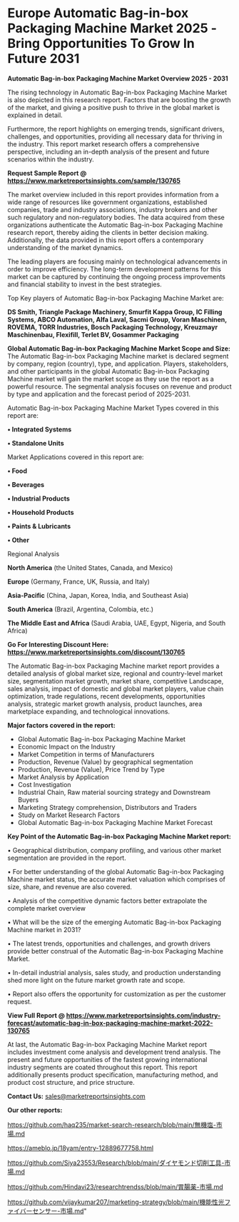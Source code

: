 # Europe Automatic Bag-in-box Packaging Machine Market 2025 -Bring Opportunities To Grow In Future 2031

<Strong> Automatic Bag-in-box Packaging Machine Market Overview 2025 - 2031</strong>

The rising technology in Automatic Bag-in-box Packaging Machine Market is also depicted in this research report. Factors that are boosting the growth of the market, and giving a positive push to thrive in the global market is explained in detail.

Furthermore, the report highlights on emerging trends, significant drivers, challenges, and opportunities, providing all necessary data for thriving in the industry. This report market research offers a comprehensive perspective, including an in-depth analysis of the present and future scenarios within the industry.

<strong>Request Sample Report @ <a href=https://www.marketreportsinsights.com/sample/130765>https://www.marketreportsinsights.com/sample/130765</a></strong>

The market overview included in this report provides information from a wide range of resources like government organizations, established companies, trade and industry associations, industry brokers and other such regulatory and non-regulatory bodies. The data acquired from these organizations authenticate the Automatic Bag-in-box Packaging Machine research report, thereby aiding the clients in better decision making. Additionally, the data provided in this report offers a contemporary understanding of the market dynamics.

The leading players are focusing mainly on technological advancements in order to improve efficiency. The long-term development patterns for this market can be captured by continuing the ongoing process improvements and financial stability to invest in the best strategies.

Top Key players of Automatic Bag-in-box Packaging Machine Market are:

<strong>DS Smith, Triangle Package Machinery, Smurfit Kappa Group, IC Filling Systems, ABCO Automation, Alfa Laval, Sacmi Group, Voran Maschinen, ROVEMA, TORR Industries, Bosch Packaging Technology, Kreuzmayr Maschinenbau, Flexifill, Terlet BV, Gosammer Packaging</strong>

<strong><b>Global Automatic Bag-in-box Packaging Machine Market Scope and Size:</b></strong>
The Automatic Bag-in-box Packaging Machine market is declared segment by company, region (country), type, and application. Players, stakeholders, and other participants in the global Automatic Bag-in-box Packaging Machine market will gain the market scope as they use the report as a powerful resource. The segmental analysis focuses on revenue and product by type and application and the forecast period of 2025-2031.

Automatic Bag-in-box Packaging Machine Market Types covered in this report are:

<strong>• Integrated Systems

• Standalone Units</strong>

Market Applications covered in this report are:

<strong>• Food

• Beverages

• Industrial Products

• Household Products

• Paints & Lubricants

• Other</strong> 

Regional Analysis

<strong>North America</strong> (the United States, Canada, and Mexico)

<strong>Europe</strong> (Germany, France, UK, Russia, and Italy)

<strong>Asia-Pacific</strong> (China, Japan, Korea, India, and Southeast Asia)

<strong>South America</strong> (Brazil, Argentina, Colombia, etc.)

<strong>The Middle East and Africa</strong> (Saudi Arabia, UAE, Egypt, Nigeria, and South Africa)

<strong>Go For Interesting Discount Here: <a href=https://www.marketreportsinsights.com/discount/130765>https://www.marketreportsinsights.com/discount/130765</a></strong>

The Automatic Bag-in-box Packaging Machine market report provides a detailed analysis of global market size, regional and country-level market size, segmentation market growth, market share, competitive Landscape, sales analysis, impact of domestic and global market players, value chain optimization, trade regulations, recent developments, opportunities analysis, strategic market growth analysis, product launches, area marketplace expanding, and technological innovations.

<strong><b>Major factors covered in the report:</b></strong>
<ul>
  <li>Global Automatic Bag-in-box Packaging Machine Market </li>
  <li>Economic Impact on the Industry</li>
  <li>Market Competition in terms of Manufacturers</li>
  <li>Production, Revenue (Value) by geographical segmentation</li>
  <li>Production, Revenue (Value), Price Trend by Type</li>
  <li>Market Analysis by Application</li>
  <li>Cost Investigation</li>
  <li>Industrial Chain, Raw material sourcing strategy and Downstream Buyers</li>
  <li>Marketing Strategy comprehension, Distributors and Traders</li>
  <li>Study on Market Research Factors</li>
  <li>Global Automatic Bag-in-box Packaging Machine Market Forecast</li>
</ul>

<strong><b>Key Point of the Automatic Bag-in-box Packaging Machine Market report:</b></strong>

• Geographical distribution, company profiling, and various other market segmentation are provided in the report.

• For better understanding of the global Automatic Bag-in-box Packaging Machine market status, the accurate market valuation which comprises of size, share, and revenue are also covered.

• Analysis of the competitive dynamic factors better extrapolate the complete market overview

• What will be the size of the emerging Automatic Bag-in-box Packaging Machine market in 2031?

• The latest trends, opportunities and challenges, and growth drivers provide better construal of the Automatic Bag-in-box Packaging Machine Market.

• In-detail industrial analysis, sales study, and production understanding shed more light on the future market growth rate and scope.

• Report also offers the opportunity for customization as per the customer request.

<strong><b>View Full Report @ <a href=https://www.marketreportsinsights.com/industry-forecast/automatic-bag-in-box-packaging-machine-market-2022-130765>https://www.marketreportsinsights.com/industry-forecast/automatic-bag-in-box-packaging-machine-market-2022-130765</a></b></strong>


At last, the Automatic Bag-in-box Packaging Machine Market report includes investment come analysis and development trend analysis. The present and future opportunities of the fastest growing international industry segments are coated throughout this report. This report additionally presents product specification, manufacturing method, and product cost structure, and price structure.

<strong>Contact Us:</strong>
sales@marketreportsinsights.com

<strong>Our other reports:</strong>

<a href=https://github.com/haq235/market-search-research/blob/main/無機塩-市場.md>https://github.com/haq235/market-search-research/blob/main/無機塩-市場.md</a>

<a href=https://ameblo.jp/18yam/entry-12889677758.html>https://ameblo.jp/18yam/entry-12889677758.html</a>

<a href=https://github.com/Siya23553/Research/blob/main/ダイヤモンド切削工具-市場.md>https://github.com/Siya23553/Research/blob/main/ダイヤモンド切削工具-市場.md</a>

<a href=https://github.com/Hindavi23/researchtrendss/blob/main/胃腸薬-市場.md>https://github.com/Hindavi23/researchtrendss/blob/main/胃腸薬-市場.md</a>

<a href=https://github.com/vijaykumar207/marketing-strategy/blob/main/機能性光ファイバーセンサー-市場.md>https://github.com/vijaykumar207/marketing-strategy/blob/main/機能性光ファイバーセンサー-市場.md</a>"
